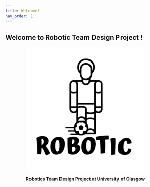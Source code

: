 ```yaml
---
title: Welcome!
nav_order: 1
---
```


## Welcome to Robotic Team Design Project !

<p align="center">
    <img src="Images/Log/Robotic.png" alt="Logo" >
</p>


  <p align="center">
    <strong>Robotics Team Design Project at University of Glasgow</strong>


